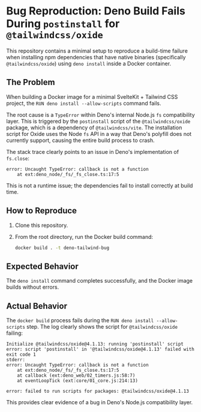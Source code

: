 # Bug Reproduction: Deno Build Fails During `postinstall` for `@tailwindcss/oxide`

This repository contains a minimal setup to reproduce a build-time failure when installing npm dependencies that have native binaries (specifically `@tailwindcss/oxide`) using `deno install` inside a Docker container.

## The Problem

When building a Docker image for a minimal SvelteKit + Tailwind CSS project, the `RUN deno install --allow-scripts` command fails.

The root cause is a `TypeError` within Deno's internal Node.js `fs` compatibility layer. This is triggered by the `postinstall` script of the `@tailwindcss/oxide` package, which is a dependency of `@tailwindcss/vite`. The installation script for Oxide uses the Node `fs` API in a way that Deno's polyfill does not currently support, causing the entire build process to crash.

The stack trace clearly points to an issue in Deno's implementation of `fs.close`:

```
error: Uncaught TypeError: callback is not a function
    at ext:deno_node/_fs/_fs_close.ts:17:5
```

This is not a runtime issue; the dependencies fail to install correctly at build time.

## How to Reproduce

1.  Clone this repository.
2.  From the root directory, run the Docker build command:

    ```sh
    docker build . -t deno-tailwind-bug
    ```

## Expected Behavior

The `deno install` command completes successfully, and the Docker image builds without errors.

## Actual Behavior

The `docker build` process fails during the `RUN deno install --allow-scripts` step. The log clearly shows the script for `@tailwindcss/oxide` failing:

```
Initialize @tailwindcss/oxide@4.1.13: running 'postinstall' script
error: script 'postinstall' in '@tailwindcss/oxide@4.1.13' failed with exit code 1
stderr:
error: Uncaught TypeError: callback is not a function
    at ext:deno_node/_fs/_fs_close.ts:17:5
    at callback (ext:deno_web/02_timers.js:58:7)
    at eventLoopTick (ext:core/01_core.js:214:13)

error: failed to run scripts for packages: @tailwindcss/oxide@4.1.13
```

This provides clear evidence of a bug in Deno's Node.js compatibility layer.
